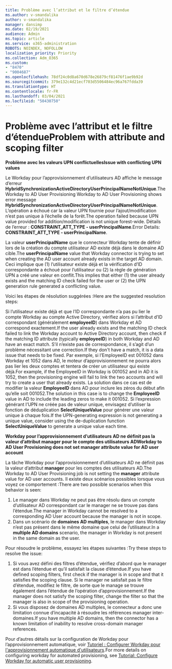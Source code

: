 ```yaml
---
title: Problème avec l’attribut et le filtre d’étendue
ms.author: v-smandalika
author: v-smandalika
manager: dansimp
ms.date: 02/19/2021
audience: Admin
ms.topic: article
ms.service: o365-administration
ROBOTS: NOINDEX, NOFOLLOW
localization_priority: Priority
ms.collection: Adm_O365
ms.custom:
- "8470"
- "9004687"
ms.openlocfilehash: 78df24c0d8a670d678e26879cf81476f1ae9b92d
ms.sourcegitcommit: 379e132c4d21ecf703d5506484ec96a767fdda39
ms.translationtype: HT
ms.contentlocale: fr-FR
ms.lasthandoff: 03/04/2021
ms.locfileid: "50430750"
---
```

# <a name="problem-with-attribute-and-scoping-filter"></a><span data-ttu-id="3fbfa-102">Problème avec l’attribut et le filtre d’étendue</span><span class="sxs-lookup"><span data-stu-id="3fbfa-102">Problem with attribute and scoping filter</span></span>

<span data-ttu-id="3fbfa-103">**Problème avec les valeurs UPN conflictuelles**</span><span class="sxs-lookup"><span data-stu-id="3fbfa-103">**Issue with conflicting UPN values**</span></span>

<span data-ttu-id="3fbfa-104">Le Workday pour l’approvisionnement d’utilisateurs AD affiche le message d’erreur **HybridSynchronizationActiveDirectoryUserPrincipalNameNotUnique**.</span><span class="sxs-lookup"><span data-stu-id="3fbfa-104">The Workday to AD User Provisioning Workday to AD User Provisioning shows error message **HybridSynchronizationActiveDirectoryUserPrincipalNameNotUnique**.</span></span> <span data-ttu-id="3fbfa-105">L’opération a échoué car la valeur UPN fournie pour l’ajout/modification n’est pas unique à l’échelle de la forêt.</span><span class="sxs-lookup"><span data-stu-id="3fbfa-105">The operation failed because UPN value provided for addition/modification is not unique forest-wide.</span></span> <span data-ttu-id="3fbfa-106">Détails de l’erreur : **CONSTRAINT_ATT_TYPE - userPrincipalName**.</span><span class="sxs-lookup"><span data-stu-id="3fbfa-106">Error Details: **CONSTRAINT_ATT_TYPE - userPrincipalName**.</span></span>

<span data-ttu-id="3fbfa-107">La valeur **userPrincipalName** que le connecteur Workday tente de définir lors de la création du compte utilisateur AD existe déjà dans le domaine AD cible.</span><span class="sxs-lookup"><span data-stu-id="3fbfa-107">The **userPrincipalName** value that Workday connector is trying to set when creating the AD user account already exists in the target AD domain.</span></span> <span data-ttu-id="3fbfa-108">Ceci implique que (1) l’utilisateur existe déjà et la vérification d’ID correspondante a échoué pour l’utilisateur ou (2) la règle de génération UPN a créé une valeur en conflit.</span><span class="sxs-lookup"><span data-stu-id="3fbfa-108">This implies that either (1) the user already exists and the matching ID check failed for the user or (2) the UPN generation rule generated a conflicting value.</span></span>

<span data-ttu-id="3fbfa-109">Voici les étapes de résolution suggérées :</span><span class="sxs-lookup"><span data-stu-id="3fbfa-109">Here are the suggested resolution steps:</span></span>

<span data-ttu-id="3fbfa-110">Si l’utilisateur existe déjà et que l’ID correspondante n’a pas pu lier le compte Workday au compte Active Directory, vérifiez alors si l’attribut d’ID correspondant (généralement **employeeID**) dans Workday et AD correspond exactement.</span><span class="sxs-lookup"><span data-stu-id="3fbfa-110">If the user already exists and the matching ID check failed to link the Workday account to Active Directory account, then check if the matching ID attribute (typically **employeeID**) in both Workday and AD have an exact match.</span></span> <span data-ttu-id="3fbfa-111">S’il n’existe pas de correspondance, il s’agit d’un problème nécessitant une correction.</span><span class="sxs-lookup"><span data-stu-id="3fbfa-111">If they don't have a match, it is a data issue that needs to be fixed.</span></span> <span data-ttu-id="3fbfa-112">Par exemple, si l’EmployeeID est 001052 dans Workday et 1052 dans AD, le moteur d’approvisionnement ne pourra alors pas lier les deux comptes et tentera de créer un utilisateur qui existe déjà.</span><span class="sxs-lookup"><span data-stu-id="3fbfa-112">For example, if the EmployeeID in Workday is 001052 and in AD it is 1052, then the provisioning engine will fail to link the two accounts and will try to create a user that already exists.</span></span> <span data-ttu-id="3fbfa-113">La solution dans ce cas est de modifier la valeur **EmployeeID** dans AD pour inclure les zéros du début afin qu’elle soit 001052.</span><span class="sxs-lookup"><span data-stu-id="3fbfa-113">The solution in this case is to change the **EmployeeID** value in AD to include the leading zeros to make it 001052.</span></span>
<span data-ttu-id="3fbfa-114">Si l’expression générant l’UPN ne créée pas de valeur unique, envisagez d’utiliser la fonction de déduplication **SelectUniqueValue** pour générer une valeur unique à chaque fois.</span><span class="sxs-lookup"><span data-stu-id="3fbfa-114">If the UPN-generating expression is not generating a unique value, consider using the de-duplication function **SelectUniqueValue** to generate a unique value each time.</span></span>

<span data-ttu-id="3fbfa-115">**Workday pour l’approvisionnement d’utilisateurs AD ne définit pas la valeur d’attribut manager pour le compte des utilisateurs AD**</span><span class="sxs-lookup"><span data-stu-id="3fbfa-115">**Workday to AD User Provisioning does not set manager attribute value for AD user account**</span></span>

<span data-ttu-id="3fbfa-116">La tâche Workday pour l’approvisionnement d’utilisateurs AD ne définit pas la valeur d’attribut **manager** pour les comptes des utilisateurs AD.</span><span class="sxs-lookup"><span data-stu-id="3fbfa-116">The Workday to AD User Provisioning job is not setting the **manager** attribute value for AD user accounts.</span></span> <span data-ttu-id="3fbfa-117">Il existe deux scénarios possibles lorsque vous voyez ce comportement :</span><span class="sxs-lookup"><span data-stu-id="3fbfa-117">There are two possible scenarios when this behavior is seen:</span></span>

1. <span data-ttu-id="3fbfa-118">Le manager dans Workday ne peut pas être résolu dans un compte d’utilisateur AD correspondant car le manager ne se trouve pas dans l’étendue.</span><span class="sxs-lookup"><span data-stu-id="3fbfa-118">The manager in Workday cannot be resolved to a corresponding AD User account because the manager is not in scope.</span></span>
2. <span data-ttu-id="3fbfa-119">Dans un scénario de **domaines AD multiples**, le manager dans Workday n’est pas présent dans le même domaine que celui de l’utilisateur.</span><span class="sxs-lookup"><span data-stu-id="3fbfa-119">In a **multiple AD domains** scenario, the manager in Workday is not present in the same domain as the user.</span></span>

<span data-ttu-id="3fbfa-120">Pour résoudre le problème, essayez les étapes suivantes :</span><span class="sxs-lookup"><span data-stu-id="3fbfa-120">Try these steps to resolve the issue:</span></span>

1. <span data-ttu-id="3fbfa-121">Si vous avez défini des filtres d’étendue, vérifiez d’abord que le manager est dans l’étendue et qu’il satisfait la clause d’étendue.</span><span class="sxs-lookup"><span data-stu-id="3fbfa-121">If you have defined scoping filters, first check if the manager is in scope and that it satisfies the scoping clause.</span></span> <span data-ttu-id="3fbfa-122">Si le manager ne satisfait pas le filtre d’étendue, modifiez le filtre, de sorte que le manage se trouve également dans l’étendue de l’opération d’approvisionnement.</span><span class="sxs-lookup"><span data-stu-id="3fbfa-122">If the manager does not satisfy the scoping filter, change the filter so that the manager is also in scope of the provisioning operation.</span></span>
2. <span data-ttu-id="3fbfa-123">Si vous disposez de domaines AD multiples, le connecteur a donc une limitation connue d’incapacité à résoudre les références manager inter-domaines.</span><span class="sxs-lookup"><span data-stu-id="3fbfa-123">If you have multiple AD domains, then the connector has a known limitation of inability to resolve cross-domain manager references.</span></span>

<span data-ttu-id="3fbfa-124">Pour d’autres détails sur la configuration de Workday pour l’approvisionnement automatique, voir [Tutoriel : Configurer Workday pour l'approvisionnement automatique d'utilisateurs](https://docs.microsoft.com/azure/active-directory/saas-apps/workday-inbound-tutorial).</span><span class="sxs-lookup"><span data-stu-id="3fbfa-124">For more details on configuring workday for automated provisioning, see [Tutorial: Configure Workday for automatic user provisioning](https://docs.microsoft.com/azure/active-directory/saas-apps/workday-inbound-tutorial).</span></span>













